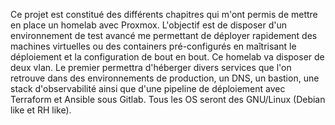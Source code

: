 Ce projet est constitué des différents chapitres qui m'ont permis de mettre en place un homelab avec Proxmox. L'objectif est de disposer d'un environnement de test avancé me permettant de déployer rapidement des machines virtuelles ou des containers pré-configurés en maîtrisant le déploiement et la configuration de bout en bout. Ce homelab va disposer de deux vlan. Le premier permettra d'héberger divers services que l'on retrouve dans des environnements de production, un DNS, un bastion, une stack d'observabilité ainsi que d'une pipeline de déploiement avec Terraform et Ansible sous Gitlab. Tous les OS seront des GNU/Linux (Debian like et RH like).